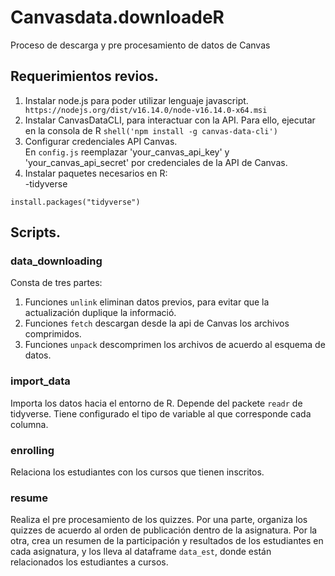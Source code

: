 # Canvasdata.downloadeR

Proceso de descarga y pre procesamiento de datos de Canvas


## Requerimientos revios.

1. Instalar node.js para poder utilizar lenguaje javascript.   ``` https://nodejs.org/dist/v16.14.0/node-v16.14.0-x64.msi```
2. Instalar CanvasDataCLI, para interactuar con la API.
  Para ello, ejecutar en la consola de R ```shell('npm install -g canvas-data-cli')```
3. Configurar credenciales API Canvas.  
  En ```config.js``` reemplazar 'your_canvas_api_key' y 'your_canvas_api_secret' por credenciales de la API de Canvas.
4. Instalar paquetes necesarios en R:  
-tidyverse  

```{r}
install.packages("tidyverse")
```

## Scripts.

### data_downloading

Consta de tres partes: 
1. Funciones ```unlink``` eliminan datos previos, para evitar que la actualización duplique la informació.
2. Funciones ```fetch``` descargan desde la api de Canvas los archivos comprimidos.
3. Funciones ```unpack``` descomprimen los archivos de acuerdo al esquema de datos.


### import_data

Importa los datos hacia el entorno de R. Depende del packete ```readr``` de tidyverse. Tiene configurado el tipo de variable al que corresponde cada columna.

### enrolling

Relaciona los estudiantes con los cursos que tienen inscritos.

### resume

Realiza el pre procesamiento de los quizzes. Por una parte, organiza los quizzes de acuerdo al orden de publicación dentro de la asignatura. Por la otra, crea un resumen de la participación y resultados de los estudiantes en cada asignatura, y los lleva al dataframe ```data_est```, donde están relacionados los estudiantes a cursos.
